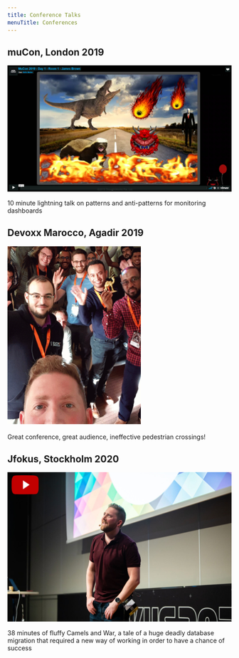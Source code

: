 ```yaml
---
title: Conference Talks
menuTitle: Conferences
---
```


## muCon, London 2019

[![Conference video not found](notclear.PNG)](https://player.vimeo.com/video/339167478 "Continuous Visivility, no more dashboards!")

10 minute lightning talk on patterns and anti-patterns for monitoring dashboards

## Devoxx Marocco, Agadir 2019

<img src="Devoxxma.gif" width="300"> 
<br /><br />
Great conference, great audience, ineffective pedestrian crossings!

## Jfokus, Stockholm 2020

[![Conference video not found](JBJFocus.jpg)](https://youtu.be/kMWQkJ3FAxA "Continuous Visivility, no more dashboards!")

38 minutes of fluffy Camels and War, a tale of a huge deadly database migration that required a new way of working in order to have a chance of success